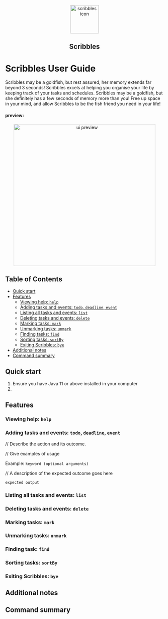 <p align="center">
    <a href="https://github.com/danielleloh/ip">
        <img src=
            "https://i.imgur.com/nX11CL6.png"
            alt="scribbles icon" height="90">
    </a>
</p>
        <h2 align="center">Scribbles</h2>

# Scribbles User Guide
Scribbles may be a goldfish, but rest assured, her memory extends far beyond 3 seconds!
Scribbles excels at helping you organise your life by keeping track of your tasks and schedules. 
Scribbles may be a goldfish, but she definitely has a few seconds of memory more than you! 
Free up space in your mind, and allow Scribbles to be the fish friend you need in your life!

#### preview:
<p align="center">
    <a href="https://github.com/danielleloh/ip">
        <img src=
            "https://i.imgur.com/3jWp7Pi.png"
            alt="ui preview" height="450">
    </a>
</p>

## Table of Contents
* [Quick start](#quick-start)
* [Features](#features)
  * [Viewing help: `help`](#viewing-help--help)
  * [Adding tasks and events: `todo`, `deadline`, `event`](#adding-tasks-and-events--todo--deadline--event)
  * [Listing all tasks and events: `list`](#listing-all-tasks-and-events--list)
  * [Deleting tasks and events: `delete`](#deleting-tasks-and-events--delete)
  * [Marking tasks: `mark`](#marking-tasks--mark)
  * [Unmarking tasks: `unmark`](#unmarking-tasks--unmark)
  * [Finding tasks: `find`](#finding-task--find)
  * [Sorting tasks: `sortBy`](#sorting-tasks--sortby)
  * [Exiting Scribbles: `bye`](#exiting-scribbles--bye)
* [Additional notes](#additional-notes)
* [Command summary](#command-summary)

## Quick start
1. Ensure you have Java 11 or above installed in your computer
2. 

## Features

### Viewing help: `help`

### Adding tasks and events: `todo`, `deadline`, `event`
// Describe the action and its outcome.

// Give examples of usage

Example: `keyword (optional arguments)`

// A description of the expected outcome goes here

```
expected output
```
### Listing all tasks and events: `list`

### Deleting tasks and events: `delete`

### Marking tasks: `mark`

### Unmarking tasks: `unmark`

### Finding task: `find`

### Sorting tasks: `sortBy`

### Exiting Scribbles: `bye`

## Additional notes

## Command summary